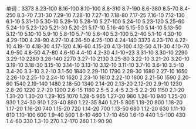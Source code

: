 单词：3373
8.23-100
8.16-100
8.10-100
8.8-310
8.7-190
8.6-380
8.5-70
8.4-250
8.3-70
7.31-30
7.29-10
7.28-10
7.27-10
7.18-80
7.17-25
7.16-10
7.12-130
6.1-10
5.31-10
5.30-10
5.29-10
5.28-10
5.27-100
5.24-10
5.23-120
5.25-60
5.24-10
5.23-120
5.21-30
5.20-21
5.17-10
5.16-40
5.15-50
5.14-10
5.13-50
5.12-10
5.10-10
5.9-10
5.8-10
5.7-10
5.6-40
5.3-100
5.2-40
5.1-10
4.30-10
4.29-100
4.28-90
4.27-10
4.26-50
4.25-100
4.24-140 3373
4.23-170
4.22-10
4.19-10
4.18-30
4.17-120
4.16-60
4.15-20
4.13-100
4.12-50
4.11-30
4.10-70
4.9-50
4.8-50
4.7-80
4.6-10
4.4-10
4.2-30
4.1-10+23
3.31-10
3.30-10 2290
3.29-10 2280
3.28-140 2270
3.27-10 2130
3.25-80
3.22-10
3.21-20
3.20-10
3.19-10
3.18-30
3.15-10
3.14-10
3.13-10
3.12-10
3.11-10
3.7-10
3.6-10
3.5-10
3.4-20
3.3-10
3.2-10 
3.1-50 1840
2.29-110 1790
2.28-30 1680
2.27-10 1650
2.26-10
2.25-10
2.24-10 1620
2.23-10 1610
2.22-10 1600
2.21-50 1590
2.20-60 1540
2.19-140 1480
2.18-50 1340
2.14-20
2.13-20
2.12-20
2.9-10 1230
2.8-20 1220
2.7-20 1200
2.6-15 1180
2.5-5
2.4-5
2.3-5
2.2-20 1150
2.1-20
1.31-20
1.30-20
1.29-105 1070
1.28-5 965
1.27-20 960
1.26-10 940
1.25-20 930
1.24-30 910
1.23-40 880
1.22-35 840
1.21-5 805
1.19-20 800
1.18-20
1.17-20
1.16-20 740
1.15-20 720
1.14-20 700
1.13-50 680
1.12-20 630
1.11-10 610
1.10-100 600
1.9-40 500
1.8-10 460
1.7-10 450
1.6-10 440
1.5-100 430
1.4-60 330
1.3-10 270
1.2-170 260
1.1-90 90
